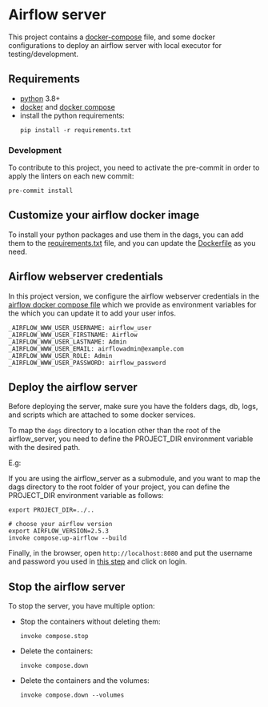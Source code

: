# Airflow server

This project contains a [docker-compose](https://docs.docker.com/compose/) file, and some docker configurations to
deploy an airflow server with local executor for testing/development.

## Requirements

- [python](https://www.python.org/downloads/) 3.8+
- [docker](https://docs.docker.com/engine/install/) and [docker compose](https://docs.docker.com/compose/install/)
- install the python requirements:
    ```shell
    pip install -r requirements.txt
    ```

### Development

To contribute to this project, you need to activate the pre-commit in order to apply the linters on each new commit:

```shell
pre-commit install
```

## Customize your airflow docker image

To install your python packages and use them in the dags, you can add them to the
[requirements.txt](docker/requirements.txt) file, and you can update the [Dockerfile](docker/Dockerfile)
as you need.

## Airflow webserver credentials

In this project version, we configure the airflow webserver credentials in the
[airflow docker compose file](docker-compose/airflow.yml) which we provide as environment variables for the which you
can
update it to add your user infos.

```dotenv
_AIRFLOW_WWW_USER_USERNAME: airflow_user
_AIRFLOW_WWW_USER_FIRSTNAME: Airflow
_AIRFLOW_WWW_USER_LASTNAME: Admin
_AIRFLOW_WWW_USER_EMAIL: airflowadmin@example.com
_AIRFLOW_WWW_USER_ROLE: Admin
_AIRFLOW_WWW_USER_PASSWORD: airflow_password
```

## Deploy the airflow server

Before deploying the server, make sure you have the folders dags, db, logs, and scripts which are attached to some
docker services.

To map the `dags` directory to a location other than the root of the airflow_server, you need to define the PROJECT_DIR
environment variable with the desired path.

E.g:

If you are using the airflow_server as a submodule, and you want to map the dags directory to the root folder of your
project, you can define the PROJECT_DIR environment variable as follows:

```shell
export PROJECT_DIR=../..
```

```shell
# choose your airflow version
export AIRFLOW_VERSION=2.5.3
invoke compose.up-airflow --build
```

Finally, in the browser, open `http://localhost:8080` and put the username and password you used in
[this step](#airflow-webserver-credentials) and click on login.

## Stop the airflow server

To stop the server, you have multiple option:

- Stop the containers without deleting them:
    ```shell
    invoke compose.stop
    ```
- Delete the containers:
    ```shell
    invoke compose.down
    ```
- Delete the containers and the volumes:
    ```shell
    invoke compose.down --volumes
    ```
